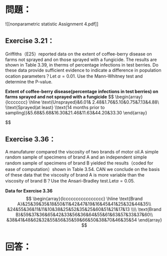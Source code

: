# 問題：
![[nonparametric statistic Assignment 4.pdf]]
## Exercise 3.21：
Griffiths（E25）reported data on the extent of coffee-berry disease on farms not sprayed and on those sprayed with a fungicide. The results are shown in Table 3.39, in therms of percentage infections in test berries. Do these data provide sufficient evidence to indicate a difference in population ocation parameters？Let $\alpha=0.01$. Use the Mann-Whitney test and determine the P-value.

**Extent of coffee-berry disease(percentage infections in test berries) on farms sprayed and not sprayed with a fungicide**
$$
\begin{array}{lccccccc}
\hline
\text{Unsprayed}&6.01& 2.48&1.76&5.10&0.75&7.13&4.88\\
\\\text{Sprayed(at least} \\\text{14 months prior to sampling)}&5.68&5.68&16.30&21.46&11.63&44.20&33.30
\end{array}

$$
## Exercise 3.36：
A manufaturer compared the viscosity of two brands of motor oil.A simple random sample of specimens of brand A and an independent simple random sample of specimens of brand B yielded the results（coded for ease of computation）shown in Table 3.54. CAN we conclude on the basis of these data that the viscosity of brand A is more variable than the viscosity of brand B？Use the Ansari-Bradley test.Let$\alpha=0.05$.

**Data for Exercise 3.36**
$$
\begin{array}{lcccccccccccccccc}
\hline
\text{Brand A}&25&39&35&18&50&11&42&47&19&16&45&41&25&32&44&35\\
 &24&55&36&11&11&10&38&25&52&35&25&60&51&21&17&13
 \\\\
 \text{Brand B}&59&37&36&65&42&33&56&36&64&55&61&63&57&33&37&60\\
  &38&41&48&62&32&55&56&35&59&66&50&38&70&46&35&54
\end{array}
$$
# 回答：